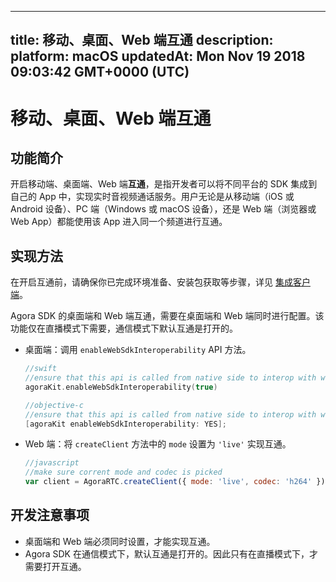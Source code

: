 
---
title: 移动、桌面、Web 端互通
description: 
platform: macOS
updatedAt: Mon Nov 19 2018 09:03:42 GMT+0000 (UTC)
---
# 移动、桌面、Web 端互通
## 功能简介

开启移动端、桌面端、Web 端**互通**，是指开发者可以将不同平台的 SDK 集成到自己的 App 中，实现实时音视频通话服务。用户无论是从移动端（iOS 或  Android 设备）、PC 端（Windows 或 macOS 设备），还是 Web 端（浏览器或 Web App）都能使用该 App 进入同一个频道进行互通。

## 实现方法

在开启互通前，请确保你已完成环境准备、安装包获取等步骤，详见 [集成客户端](../../cn/Interactive%20Broadcast/mac_video.md)。

Agora SDK 的桌面端和 Web 端互通，需要在桌面端和 Web 端同时进行配置。该功能仅在直播模式下需要，通信模式下默认互通是打开的。

* 桌面端：调用 `enableWebSdkInteroperability` API 方法。

	```swift
	//swift
	//ensure that this api is called from native side to interop with web sdk
	agoraKit.enableWebSdkInteroperability(true)
	```

	```objective-c
	//objective-c
	//ensure that this api is called from native side to interop with web sdk
	[agoraKit enableWebSdkInteroperability: YES];
	```

* Web 端：将 `createClient` 方法中的 `mode` 设置为 `'live'` 实现互通。

	```javascript
	//javascript
	//make sure corrent mode and codec is picked
	var client = AgoraRTC.createClient({ mode: 'live', codec: 'h264' });
	```

## 开发注意事项
* 桌面端和 Web 端必须同时设置，才能实现互通。
* Agora SDK 在通信模式下，默认互通是打开的。因此只有在直播模式下，才需要打开互通。
